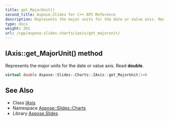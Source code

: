 ```yaml
---
title: get_MajorUnit()
second_title: Aspose.Slides for C++ API Reference
description: Represents the major units for the date or value axis. Read double.
type: docs
weight: 261
url: /cpp/aspose.slides.charts/iaxis/get_majorunit/
---
```

## IAxis::get_MajorUnit() method


Represents the major units for the date or value axis. Read **double**.

```cpp
virtual double Aspose::Slides::Charts::IAxis::get_MajorUnit()=0
```

## See Also

* Class [IAxis](./)
* Namespace [Aspose::Slides::Charts](../)
* Library [Aspose.Slides](../../)